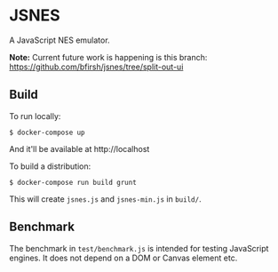 JSNES
=====

A JavaScript NES emulator.

**Note:** Current future work is happening is this branch: https://github.com/bfirsh/jsnes/tree/split-out-ui

Build
-----

To run locally:

    $ docker-compose up

And it'll be available at http://localhost

To build a distribution:

    $ docker-compose run build grunt

This will create ``jsnes.js`` and ``jsnes-min.js`` in ``build/``.

Benchmark
---------

The benchmark in ``test/benchmark.js`` is intended for testing JavaScript 
engines. It does not depend on a DOM or Canvas element etc.

